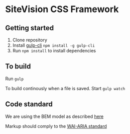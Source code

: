 # SiteVision CSS Framework #

## Getting started ##
1. Clone repository
2. Install [gulp-cli](http://gulpjs.com/) `npm install -g gulp-cli`
3. Run `npm install` to install dependencies

## To build ##
Run `gulp`

To build continously when a file is saved. Start `gulp watch`

## Code standard ##
We are using the BEM model as described [here](https://css-tricks.com/bem-101/)

Markup should comply to the [WAI-ARIA standard](https://www.w3.org/TR/wai-aria-1.1/)
